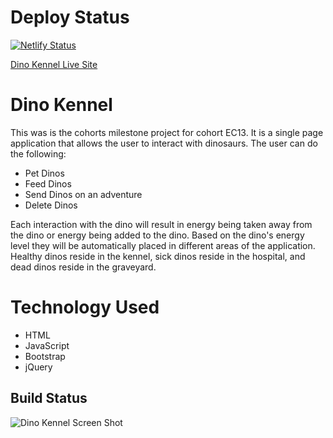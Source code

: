 # Deploy Status

[![Netlify Status](https://api.netlify.com/api/v1/badges/52f0adfb-5585-4c92-badd-6b7a12f45076/deploy-status)](https://app.netlify.com/sites/wendellp-dinokennel/deploys)

[Dino Kennel Live Site](https://wendellp-dinokennel.netlify.app)

# Dino Kennel
This was is the cohorts milestone project for cohort EC13. It is a single page application that allows the user to interact with dinosaurs. The user can do the following:

 - Pet Dinos
 - Feed Dinos
 - Send Dinos on an adventure
 - Delete Dinos

Each interaction with the dino will result in energy being taken away from the dino or energy being added to the dino. Based on the dino's energy level they will be automatically placed in different areas of the application. Healthy dinos reside in the kennel, sick dinos reside in the hospital, and dead dinos reside in the graveyard.

# Technology Used
 - HTML
 - JavaScript
 - Bootstrap
 - jQuery

## Build Status



![Dino Kennel Screen Shot](https://user-images.githubusercontent.com/63669713/94998270-3fd2ee00-0576-11eb-8dd6-11b4fa97bd0f.png)

